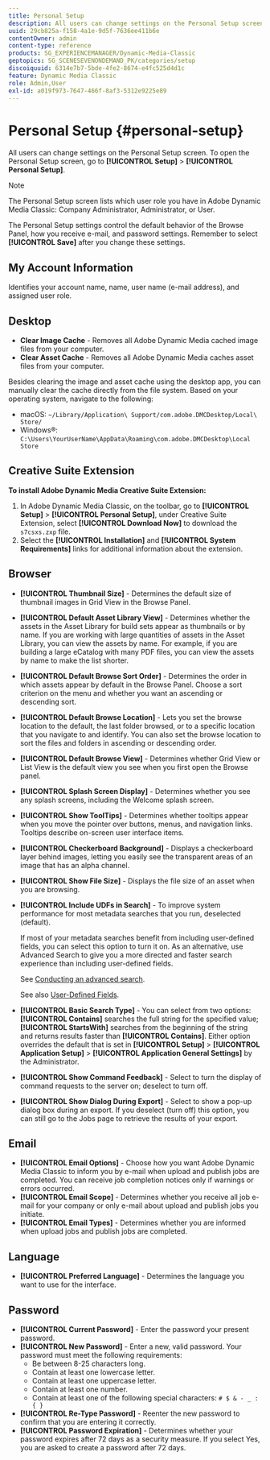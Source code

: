 ```yaml
---
title: Personal Setup
description: All users can change settings on the Personal Setup screen of Adobe Dynamic Media Classic.
uuid: 29cb825a-f158-4a1e-9d5f-7636ee411b6e
contentOwner: admin
content-type: reference
products: SG_EXPERIENCEMANAGER/Dynamic-Media-Classic
geptopics: SG_SCENESEVENONDEMAND_PK/categories/setup
discoiquuid: 6314e7b7-5bde-4fe2-8674-e4fc525d4d1c
feature: Dynamic Media Classic
role: Admin,User
exl-id: a019f973-7647-466f-8af3-5312e9225e89
---
```

# Personal Setup {#personal-setup}

All users can change settings on the Personal Setup screen. To open the Personal Setup screen, go to **[!UICONTROL Setup]** > **[!UICONTROL Personal Setup]**.

>[!NOTE]
>
>The Personal Setup screen lists which user role you have in Adobe Dynamic Media Classic: Company Administrator, Administrator, or User.

The Personal Setup settings control the default behavior of the Browse Panel, how you receive e-mail, and password settings. Remember to select **[!UICONTROL Save]** after you change these settings.

## My Account Information

Identifies your account name, name, user name (e-mail address), and assigned user role.

## Desktop

* **Clear Image Cache** - Removes all Adobe Dynamic Media cached image files from your computer.
* **Clear Asset Cache** - Removes all Adobe Dynamic Media caches asset files from your computer.

Besides clearing the image and asset cache using the desktop app, you can manually clear the cache directly from the file system. Based on your operating system, navigate to the following:

* macOS: `~/Library/Application\ Support/com.adobe.DMCDesktop/Local\ Store/`
* Windows®: `C:\Users\YourUserName\AppData\Roaming\com.adobe.DMCDesktop\Local Store`

## Creative Suite Extension

**To install Adobe Dynamic Media Creative Suite Extension:**

1. In Adobe Dynamic Media Classic, on the toolbar, go to **[!UICONTROL Setup]** > **[!UICONTROL Personal Setup]**, under Creative Suite Extension, select **[!UICONTROL Download Now]** to download the `s7csxs.zxp` file. 
1. Select the **[!UICONTROL Installation]** and **[!UICONTROL System Requirements]** links for additional information about the extension.

<!--    A readme file is included at the root of the unzipped file to provide you with additional information about the extension.

1. Depending on your installed operating system, do one of the following: -->

<!-- #### Windows

|If you are running|Do this|
|--- |--- |
|Adobe Illustrator 18 in Adobe Creative Cloud 2014|<ul><li>From the root of the unzipped folder, select CC-2014.</li><li>Depending on the bit version of Adobe Illustrator that you are using, select win32 or win64.</li><li>Select libraries > flame, and then copy `aflame.dll` to Adobe Illustrator's executable folder. For example, `C:\Program Files\Adobe\Adobe Illustrator CC 2014\Support Files\Contents\Windows`. </li></ul><br/>**Note**: This example path is for the 64-bit location; the 32-bit location may fall under Program Files (x86) instead. <br/><ul><li>Return to the same libraries folder, select flamingo, and then copy `aflamingo.dll` to the same Adobe Illustrator executable folder that you used in the previous step. </li><li>Return to the win32 or win64 folder that you selected in step 2, and then copy `AdobeS7FXGFileFormat.aip` to Adobe Illustrator's plug-ins folder. For example, `C:\Program Files\Adobe\Adobe Illustrator CC 2014\Plug-ins\Illustrator Formats`. </li></ul> <br/>**Note**: This example path is for the 64-bit location; the 32-bit location may fall under Program Files (x86) instead.|
|Adobe Illustrator 17 in Adobe Creative Cloud|<ul><li>From the root of the unzipped folder, select CC. </li><li>Depending on the bit version of Adobe Illustrator that you are using, select win32 or win64.</li><li> Copy `AdobeS7FXGFileFormat.aip` to Adobe Illustrator's plug-ins folder. For example, `C:\Program Files\Adobe\Adobe Illustrator CC (64 Bit)\Plug-ins\Illustrator Formats`.</li></ul><br/>**Note**: This example path is for the 64-bit location; the 32-bit location may fall under Program Files (x86) instead.|
|Adobe Illustrator 16 in Adobe Creative Suite 6|<ul><li>From the root of the unzipped folder, select 6.0. </li><li>Depending on the bit version of Adobe Illustrator that you are using, select win32 or win64. </li><li>Copy AdobeS7FXGFileFormat.aip to Adobe Illustrator's plug-ins folder. For example, `C:\Program Files\Adobe\Adobe Illustrator CS6 (64 Bit)\Plug-ins\Illustrator Formats`.</li></ul><br/>**Note**: This example path is for the 64-bit location; the 32-bit location may fall under Program Files (x86) instead.|

#### Mac

|If you are running|Do this|
|--- |--- |
|Adobe Illustrator 18 in Adobe Creative Cloud 2014|<ul><li>From the root of the unzipped folder, select CC-2014 > mac64.</li><li>Select libraries > flame, and then copy the `aflame.framework` folder to Adobe Illustrator package contents folder. For example, `/Applications/Adobe Illustrator CC 2014/ Illustrator.app/Contents/Frameworks/`. (To open Adobe Illustrator’s package contents folder, right-select on the Adobe illustrator CC 2014 icon and select Show Package Contents from context menu).</li><li>Return to the same libraries folder, select `flamingo`, and then copy the `aflamingo.framework` folder to the same Adobe Illustrator package contents folder that you used in the previous step.</li><li>Return to the mac64 folder that you selected in step 1, and then copy the `AdobeS7FXGFileFormat.aip` folder to Adobe Illustrator’s plug-in folder. For example, `/Applications/Adobe Illustrator CC 2014/Plug-ins/Illustrator Formats/`.</li></ul><br/>|
|Adobe Illustrator 17 in Adobe Creative Cloud|<ul><li>From the root of the unzipped folder, select CC > mac64</li><li>Copy the `AdobeS7FXGFileFormat.aip` folder to Adobe Illustrator’s plug-in folder. For example, `/Applications/Adobe Illustrator CC/Plug-ins/Illustrator Formats/`.</li></ul><br/>|
|Adobe Illustrator 16 in Adobe Creative Suite 6|<ul><li>From the root of the unzipped folder, select 6.0 > mac64</li><li>Copy the `AdobeS7FXGFileFormat.aip` folder to Adobe Illustrator’s plug-in folder. For example, `/Applications/Adobe Illustrator CS6/Plug-ins/Illustrator Formats/`.</li></ul>|

The plug-in is now available for you to use in Adobe Illustrator. -->

## Browser

* **[!UICONTROL Thumbnail Size]** - Determines the default size of thumbnail images in Grid View in the Browse Panel.
* **[!UICONTROL Default Asset Library View]** - Determines whether the assets in the Asset Library for build sets appear as thumbnails or by name. If you are working with large quantities of assets in the Asset Library, you can view the assets by name. For example, if you are building a large eCatalog with many PDF files, you can view the assets by name to make the list shorter.
* **[!UICONTROL Default Browse Sort Order]** - Determines the order in which assets appear by default in the Browse Panel. Choose a sort criterion on the menu and whether you want an ascending or descending sort.
* **[!UICONTROL Default Browse Location]** - Lets you set the browse location to the default, the last folder browsed, or to a specific location that you navigate to and identify. You can also set the browse location to sort the files and folders in ascending or descending order.
* **[!UICONTROL Default Browse View]** - Determines whether Grid View or List View is the default view you see when you first open the Browse panel.
* **[!UICONTROL Splash Screen Display]** - Determines whether you see any splash screens, including the Welcome splash screen.
* **[!UICONTROL Show ToolTips]** - Determines whether tooltips appear when you move the pointer over buttons, menus, and navigation links. Tooltips describe on-screen user interface items.
* **[!UICONTROL Checkerboard Background]** - Displays a checkerboard layer behind images, letting you easily see the transparent areas of an image that has an alpha channel.
* **[!UICONTROL Show File Size]** - Displays the file size of an asset when you are browsing.
* **[!UICONTROL Include UDFs in Search]** - To improve system performance for most metadata searches that you run, deselected (default).

  If most of your metadata searches benefit from including user-defined fields, you can select this option to turn it on. As an alternative, use Advanced Search to give you a more directed and faster search experience than including user-defined fields.

  See [Conducting an advanced search](searching-assets.md#conducting_an_advanced_search).

  See also [User-Defined Fields](application-setup.md#user_defined_fields).

* **[!UICONTROL Basic Search Type]** - You can select from two options: **[!UICONTROL Contains]** searches the full string for the specified value; **[!UICONTROL StartsWith]** searches from the beginning of the string and returns results faster than **[!UICONTROL Contains]**. Either option overrides the default that is set in **[!UICONTROL Setup]** > **[!UICONTROL Application Setup]** > **[!UICONTROL Application General Settings]** by the Administrator.
* **[!UICONTROL Show Command Feedback]** - Select to turn the display of command requests to the server on; deselect to turn off.
* **[!UICONTROL Show Dialog During Export]** - Select to show a pop-up dialog box during an export. If you deselect (turn off) this option, you can still go to the Jobs page to retrieve the results of your export.

## Email

* **[!UICONTROL Email Options]** - Choose how you want Adobe Dynamic Media Classic to inform you by e-mail when upload and publish jobs are completed. You can receive job completion notices only if warnings or errors occurred.
* **[!UICONTROL Email Scope]** - Determines whether you receive all job e-mail for your company or only e-mail about upload and publish jobs you initiate.
* **[!UICONTROL Email Types]** - Determines whether you are informed when upload jobs and publish jobs are completed.

## Language

* **[!UICONTROL Preferred Language]** - Determines the language you want to use for the interface.

## Password

* **[!UICONTROL Current Password]** - Enter the password your present password.
* **[!UICONTROL New Password]** - Enter a new, valid password. Your password must meet the following requirements:
  * Be between 8-25 characters long.
  * Contain at least one lowercase letter.
  * Contain at least one uppercase letter.
  * Contain at least one number.
  * Contain at least one of the following special characters: `# $ & - _ : { }`
* **[!UICONTROL Re-Type Password]** - Reenter the new password to confirm that you are entering it correctly.
* **[!UICONTROL Password Expiration]** - Determines whether your password expires after 72 days as a security measure. If you select Yes, you are asked to create a password after 72 days.
